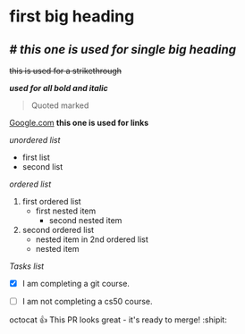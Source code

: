 # **first big heading**
## *# this one is used for single big heading*

~~this is used for a strikethrough~~

***used for all bold and italic***

>Quoted marked

[Google.com](https://www.google.com/) **this one is used for links**

_unordered list_

- first list
- second list

_ordered list_

1. first ordered list
   - first nested item
     - second nested item
2. second ordered list
   - nested item in 2nd ordered list
   - nested item

*Tasks list*

- [x] I am completing a git course.
- [ ] I am not completing a cs50 course.


octocat :+1: This PR looks great - it's ready to merge! :shipit:


